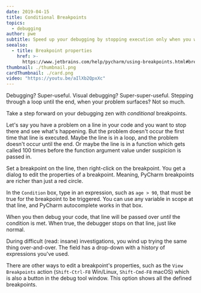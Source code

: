 ```yaml
---
date: 2019-04-15
title: Conditional Breakpoints
topics:
  - debugging
author: pwe
subtitle: Speed up your debugging by stopping execution only when you want to.
seealso:
  - title: Breakpoint properties
    href: >-
      https://www.jetbrains.com/help/pycharm/using-breakpoints.html#breakpoint-properties
thumbnail: ./thumbnail.png
cardThumbnail: ./card.png
video: "https://youtu.be/aIlXb2QpxXc"
---
```


Debugging? Super-useful. Visual debugging? Super-super-useful. Stepping
through a loop until the end, when your problem surfaces? Not so much.

Take a step forward on your debugging zen with _conditional_ breakpoints.

Let's say you have a problem on a line in your code and you want to stop
there and see what's happening. But the problem doesn't occur the first
time that line is executed. Maybe the line is in a loop, and the problem
doesn't occur until the end. Or maybe the line is in a function which
gets called 100 times before the function argument value under suspicion
is passed in.

Set a breakpoint on the line, then right-click on the breakpoint. You get
a dialog to edit the properties of a breakpoint. Meaning, PyCharm breakpoints
are richer than just a red circle.

In the `Condition` box, type in an expression, such as `age > 90`, that
must be true for the breakpoint to be triggered. You can use any variable
in scope at that line, and PyCharm autocomplete works in that box.

When you then debug your code, that line will be passed over _until_ the
condition is met. When true, the debugger stops on that line, just like
normal.

During difficult (read: insane) investigations, you wind up trying the
same thing over-and-over. The field has a drop-down with a history of
expressions you've used.

There are other ways to edit a breakpoint's properties, such as the
`View Breakpoints` action (`Shift-Ctrl-F8` Win/Linux, `Shift-Cmd-F8`
macOS) which is also a button in the debug tool window. This option
shows all the defined breakpoints.
